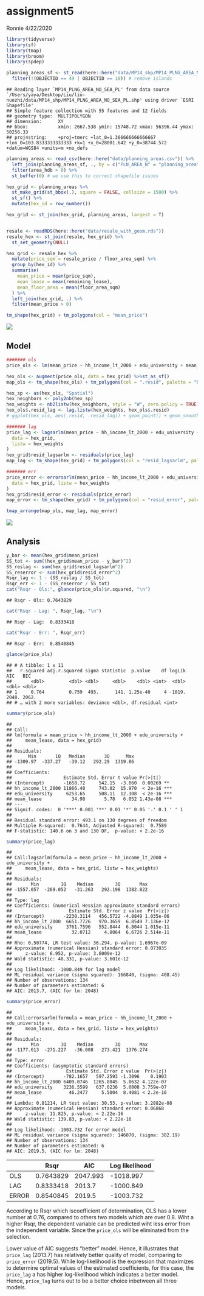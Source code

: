 assignment5
================
Ronnie
4/22/2020

``` r
library(tidyverse)
library(sf)
library(tmap)
library(broom)
library(spdep)
```

``` r
planning_areas_sf <- st_read(here::here("data/MP14_shp/MP14_PLNG_AREA_NO_SEA_PL.shp")) %>%
  filter(!(OBJECTID == 49 | OBJECTID == 18)) # remove islands
```

    ## Reading layer `MP14_PLNG_AREA_NO_SEA_PL' from data source `/Users/yaya/Desktop/Liu/liu-nuozhi/data/MP14_shp/MP14_PLNG_AREA_NO_SEA_PL.shp' using driver `ESRI Shapefile'
    ## Simple feature collection with 55 features and 12 fields
    ## geometry type:  MULTIPOLYGON
    ## dimension:      XY
    ## bbox:           xmin: 2667.538 ymin: 15748.72 xmax: 56396.44 ymax: 50256.33
    ## proj4string:    +proj=tmerc +lat_0=1.366666666666667 +lon_0=103.8333333333333 +k=1 +x_0=28001.642 +y_0=38744.572 +datum=WGS84 +units=m +no_defs

``` r
planning_areas <- read_csv(here::here("data/planning_areas.csv")) %>%
  left_join(planning_areas_sf, ., by = c("PLN_AREA_N" = "planning_area")) %>%
  filter(area_hdb > 0) %>%
  st_buffer(0) # we use this to correct shapefile issues

hex_grid <- planning_areas %>%
  st_make_grid(st_bbox(.), square = FALSE, cellsize = 1500) %>%
  st_sf() %>%
  mutate(hex_id = row_number())

hex_grid <- st_join(hex_grid, planning_areas, largest = T)


resale <- readRDS(here::here("data/resale_with_geom.rds"))
resale_hex <- st_join(resale, hex_grid) %>%
  st_set_geometry(NULL)

hex_grid <- resale_hex %>%
  mutate(price_sqm = resale_price / floor_area_sqm) %>%
  group_by(hex_id) %>%
  summarise(
    mean_price = mean(price_sqm),
    mean_lease = mean(remaining_lease),
    mean_floor_area = mean(floor_area_sqm)
  ) %>%
  left_join(hex_grid, .) %>%
  filter(mean_price > 0)

tm_shape(hex_grid) + tm_polygons(col = "mean_price")
```

![](assignment5_files/figure-gfm/unnamed-chunk-2-1.png)<!-- -->

## Model

``` r
####### ols
price_ols <- lm(mean_price ~ hh_income_lt_2000 + edu_university + mean_lease, data = hex_grid)

hex_ols <- augment(price_ols, data = hex_grid) %>%st_as_sf()
map_ols <- tm_shape(hex_ols) + tm_polygons(col = ".resid", palette = "RdBu")

hex_sp <- as(hex_ols, "Spatial")
hex_neighbors <- poly2nb(hex_sp)
hex_weights <- nb2listw(hex_neighbors, style = "W", zero.policy = TRUE)
hex_ols$.resid_lag <- lag.listw(hex_weights, hex_ols$.resid)
# ggplot(hex_ols, aes(.resid, .resid_lag)) + geom_point() + geom_smooth()

####### lag
price_lag <- lagsarlm(mean_price ~ hh_income_lt_2000 + edu_university + mean_lease,
  data = hex_grid,
  listw = hex_weights
)
hex_grid$resid_lagsarlm <- residuals(price_lag)
map_lag <- tm_shape(hex_grid) + tm_polygons(col = "resid_lagsarlm", palette = "RdBu")

####### err
price_error <- errorsarlm(mean_price ~ hh_income_lt_2000 + edu_university + mean_lease,
  data = hex_grid, listw = hex_weights
)
hex_grid$resid_error <- residuals(price_error)
map_error <- tm_shape(hex_grid) + tm_polygons(col = "resid_error", palette = "RdBu")

tmap_arrange(map_ols, map_lag, map_error)
```

![](assignment5_files/figure-gfm/unnamed-chunk-3-1.png)<!-- -->

## Analysis

``` r
y_bar <- mean(hex_grid$mean_price)
SS_tot <- sum((hex_grid$mean_price - y_bar)^2)
SS_reslag <- sum(hex_grid$resid_lagsarlm^2)
SS_reserror <- sum(hex_grid$resid_error^2)
Rsqr_lag <- 1 - (SS_reslag / SS_tot)
Rsqr_err <- 1 - (SS_reserror / SS_tot)
cat("Rsqr - Ols:", glance(price_ols)$r.squared, "\n")
```

    ## Rsqr - Ols: 0.7643829

``` r
cat("Rsqr - Lag: ", Rsqr_lag, "\n")
```

    ## Rsqr - Lag:  0.8333418

``` r
cat("Rsqr - Err: ", Rsqr_err)
```

    ## Rsqr - Err:  0.8540845

``` r
glance(price_ols)
```

    ## # A tibble: 1 x 11
    ##   r.squared adj.r.squared sigma statistic  p.value    df logLik   AIC   BIC
    ##       <dbl>         <dbl> <dbl>     <dbl>    <dbl> <int>  <dbl> <dbl> <dbl>
    ## 1     0.764         0.759  493.      141. 1.25e-40     4 -1019. 2048. 2062.
    ## # … with 2 more variables: deviance <dbl>, df.residual <int>

``` r
summary(price_ols)
```

    ## 
    ## Call:
    ## lm(formula = mean_price ~ hh_income_lt_2000 + edu_university + 
    ##     mean_lease, data = hex_grid)
    ## 
    ## Residuals:
    ##      Min       1Q   Median       3Q      Max 
    ## -1309.97  -337.27   -39.12   292.29  1319.86 
    ## 
    ## Coefficients:
    ##                   Estimate Std. Error t value Pr(>|t|)    
    ## (Intercept)       -1658.72     542.15  -3.060  0.00269 ** 
    ## hh_income_lt_2000 11866.40     743.02  15.970  < 2e-16 ***
    ## edu_university     6253.65     508.11  12.308  < 2e-16 ***
    ## mean_lease           34.98       5.78   6.052 1.43e-08 ***
    ## ---
    ## Signif. codes:  0 '***' 0.001 '**' 0.01 '*' 0.05 '.' 0.1 ' ' 1
    ## 
    ## Residual standard error: 493.1 on 130 degrees of freedom
    ## Multiple R-squared:  0.7644, Adjusted R-squared:  0.7589 
    ## F-statistic: 140.6 on 3 and 130 DF,  p-value: < 2.2e-16

``` r
summary(price_lag)
```

    ## 
    ## Call:lagsarlm(formula = mean_price ~ hh_income_lt_2000 + edu_university + 
    ##     mean_lease, data = hex_grid, listw = hex_weights)
    ## 
    ## Residuals:
    ##       Min        1Q    Median        3Q       Max 
    ## -1557.057  -269.052   -31.263   292.198  1382.822 
    ## 
    ## Type: lag 
    ## Coefficients: (numerical Hessian approximate standard errors) 
    ##                     Estimate Std. Error z value  Pr(>|z|)
    ## (Intercept)       -2230.3114   456.5722 -4.8849 1.035e-06
    ## hh_income_lt_2000  6651.7726   970.3659  6.8549 7.136e-12
    ## edu_university     3761.7596   552.8444  6.8044 1.015e-11
    ## mean_lease           32.0712     4.8064  6.6726 2.514e-11
    ## 
    ## Rho: 0.50774, LR test value: 36.294, p-value: 1.6967e-09
    ## Approximate (numerical Hessian) standard error: 0.073035
    ##     z-value: 6.952, p-value: 3.6009e-12
    ## Wald statistic: 48.331, p-value: 3.601e-12
    ## 
    ## Log likelihood: -1000.849 for lag model
    ## ML residual variance (sigma squared): 166840, (sigma: 408.45)
    ## Number of observations: 134 
    ## Number of parameters estimated: 6 
    ## AIC: 2013.7, (AIC for lm: 2048)

``` r
summary(price_error)
```

    ## 
    ## Call:errorsarlm(formula = mean_price ~ hh_income_lt_2000 + edu_university + 
    ##     mean_lease, data = hex_grid, listw = hex_weights)
    ## 
    ## Residuals:
    ##       Min        1Q    Median        3Q       Max 
    ## -1177.613  -271.227   -36.008   273.421  1376.274 
    ## 
    ## Type: error 
    ## Coefficients: (asymptotic standard errors) 
    ##                    Estimate Std. Error z value  Pr(>|z|)
    ## (Intercept)       -782.1657   597.2593 -1.3096    0.1903
    ## hh_income_lt_2000 6409.0746  1265.8045  5.0632 4.122e-07
    ## edu_university    3236.5599   637.0236  5.0808 3.759e-07
    ## mean_lease          46.2477     5.5004  8.4081 < 2.2e-16
    ## 
    ## Lambda: 0.81214, LR test value: 30.53, p-value: 3.2882e-08
    ## Approximate (numerical Hessian) standard error: 0.06868
    ##     z-value: 11.825, p-value: < 2.22e-16
    ## Wald statistic: 139.83, p-value: < 2.22e-16
    ## 
    ## Log likelihood: -1003.732 for error model
    ## ML residual variance (sigma squared): 146070, (sigma: 382.19)
    ## Number of observations: 134 
    ## Number of parameters estimated: 6 
    ## AIC: 2019.5, (AIC for lm: 2048)

|       | Rsqr      | AIC      | Log likelihood |
| ----- | --------- | -------- | -------------- |
| OLS   | 0.7643829 | 2047.993 | \-1018.997     |
| LAG   | 0.8333418 | 2013.7   | \-1000.849     |
| ERROR | 0.8540845 | 2019.5   | \-1003.732     |

According to Rsqr which iscoefficient of determination, OLS has a lower
number at 0.76, compared to others two models which are over 0.8. Wiht a
higher Rsqr, the dependent variable can be predicted wiht less error
from the independent variable. Since the `price_ols` will be eliminated
from the selection.

Lower value of AIC suggests “better” model. Hence, it illustrates that
`price_lag` (2013.7) has relatively better quality of model, comparing
to `price_error` (2019.5). While log-likelihood is the expression that
maximizes to determine optimal values of the estimated coefficients, for
this case, the `price_lag` a has higher log-likelihood which indicates a
better model. Hence, `price_lag` turns out to be a better choice
inbetween all three models.

